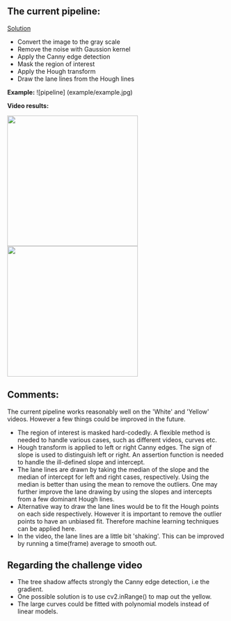 
## The current pipeline:
[Solution](P1.ipynb)
* Convert the image to the gray scale
* Remove the noise with Gaussion kernel
* Apply the Canny edge detection
* Mask the region of interest
* Apply the Hough transform
* Draw the lane lines from the Hough lines

**Example:**
![pipeline]
(example/example.jpg)

**Video results:**

<img src="white.gif" width="300">
<img src="yellow.gif" width="300">


## Comments: 
The current pipeline works reasonably well on the 'White' and 'Yellow' videos. However a few things could be improved in the future.
* The region of interest is masked hard-codedly. A flexible method is needed to handle various cases, such as different videos, curves etc.
* Hough transform is applied to left or right Canny edges. The sign of slope is used to distinguish left or right. An assertion function is needed to handle the ill-defined slope and intercept.
* The lane lines are drawn by taking the median of the slope and the median of intercept for left and right cases, respectively. Using the median is better than using the mean to remove the outliers. One may further improve the lane drawing by using the slopes and intercepts from a few dominant Hough lines.
* Alternative way to draw the lane lines would be to fit the Hough points on each side respectively. However it is important to remove the outlier points to have an unbiased fit. Therefore machine learning techniques can be applied here. 
* In the video, the lane lines are a little bit 'shaking'. This can be improved by running a time(frame) average to smooth out.


## Regarding the challenge video
* The tree shadow affects strongly the Canny edge detection, i.e the gradient.
* One possible solution is to use cv2.inRange() to map out the yellow.
* The large curves could be fitted with polynomial models instead of linear
models.

